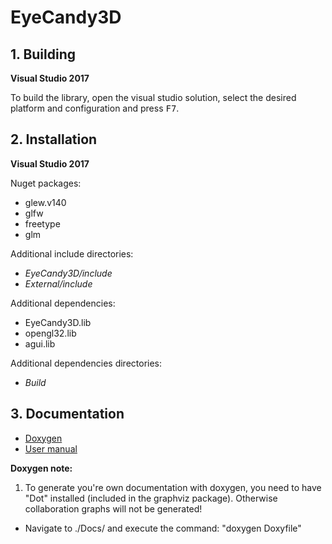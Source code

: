 # EyeCandy3D
## 1. Building

**Visual Studio 2017**

To build the library, open the visual studio solution, select the desired platform and configuration and press <kbd>F7</kbd>.

## 2. Installation

**Visual Studio 2017**

Nuget packages:
* glew.v140
* glfw
* freetype
* glm

Additional include directories:
* *EyeCandy3D/include*
* *External/include*

Additional dependencies:
* EyeCandy3D.lib
* opengl32.lib
* agui.lib

Additional dependencies directories:
* *Build*

## 3. Documentation
* [Doxygen](https://nelaty.github.io/EyeCandy3D/DoxygenDoc/html/index.html)
* [User manual](https://nelaty.github.io/EyeCandy3D/UserManual/EyeCandy3D_UserManual.pdf)


**Doxygen note:**

1. To generate you're own documentation with doxygen, you need to have "Dot" installed (included in the graphviz package). Otherwise collaboration graphs will not be generated!
* Navigate to ./Docs/ and execute the command: "doxygen Doxyfile"
